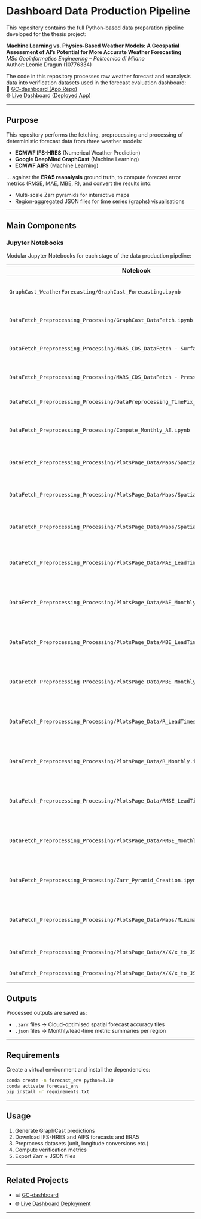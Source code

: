 # Dashboard Data Production Pipeline

This repository contains the full Python-based data preparation pipeline developed for the thesis project:

**Machine Learning vs. Physics-Based Weather Models: A Geospatial Assessment of AI’s Potential for More Accurate Weather Forecasting**  
*MSc Geoinformatics Engineering – Politecnico di Milano*  
Author: Leonie Dragun (10776334)

The code in this repository processes raw weather forecast and reanalysis data into verification datasets used in the forecast evaluation dashboard:  
🔗 [GC-dashboard (App Repo)](https://github.com/dragun0/GC-dashboard)  
🌐 [Live Dashboard (Deployed App)](https://gc-dashboard-red.vercel.app/)

---

## Purpose

This repository performs the fetching, preprocessing and processing of deterministic forecast data from three weather models:

- **ECMWF IFS-HRES** (Numerical Weather Prediction)
- **Google DeepMind GraphCast** (Machine Learning)
- **ECMWF AIFS** (Machine Learning)

... against the **ERA5 reanalysis** ground truth, to compute forecast error metrics (RMSE, MAE, MBE, R), and convert the results into:

- Multi-scale Zarr pyramids for interactive maps  
- Region-aggregated JSON files for time series (graphs) visualisations

---

## Main Components

### Jupyter Notebooks

Modular Jupyter Notebooks for each stage of the data production pipeline:

| Notebook | Function |
|----------|----------|
| `GraphCast_WeatherForecasting/GraphCast_Forecasting.ipynb` | Produce GraphCast forecasts using [`remote-graphcast`](https://github.com/dragun0/remote-graphcast-CDSapi-0.7.x) and upload to S3 |
| `DataFetch_Preprocessing_Processing/GraphCast_DataFetch.ipynb` | Download GraphCast prediction subsets from S3 |
| `DataFetch_Preprocessing_Processing/MARS_CDS_DataFetch - Surface Variables.ipynb` | Download IFS-HRES, AIFS surface forecasts from MARS and ERA5 from CDS |
| `DataFetch_Preprocessing_Processing/MARS_CDS_DataFetch - Pressure Variables.ipynb` | Download pressure-level variables from MARS and CDS |
| `DataFetch_Preprocessing_Processing/DataPreprocessing_TimeFix_LongitudeFix.ipynb` | Apply preprocessing (temporal fixes, longitude alignment) |
| `DataFetch_Preprocessing_Processing/Compute_Monthly_AE.ipynb` | Compute Absolute Error for each lead time of each month (spatial, per pixel) |
| `DataFetch_Preprocessing_Processing/PlotsPage_Data/Maps/Spatial_MAE_leadtimes.ipynb` | Compute MAE at each lead time over all months (spatial, per pixel) |
| `DataFetch_Preprocessing_Processing/PlotsPage_Data/Maps/Spatial_MBE_leadtimes.ipynb` | Compute MBE at each lead time over all months (spatial, per pixel) |
| `DataFetch_Preprocessing_Processing/PlotsPage_Data/Maps/Spatial_RMSE_Leadtimes.ipynb` | Compute RMSE at each lead time over all months (spatial, per pixel) |
| `DataFetch_Preprocessing_Processing/PlotsPage_Data/MAE_LeadTimes.ipynb` | Compute MAE per region for each lead time over all months and all grid points (non-spatial) |
| `DataFetch_Preprocessing_Processing/PlotsPage_Data/MAE_Monthly.ipynb` | Compute MAE per region for each month over all lead times and all grid points (non-spatial)|
| `DataFetch_Preprocessing_Processing/PlotsPage_Data/MBE_LeadTimes.ipynb` | Compute MBE per region for each lead time over all months and all grid points (non-spatial) |
| `DataFetch_Preprocessing_Processing/PlotsPage_Data/MBE_Monthly.ipynb` | Compute MBE per region for each month over all lead times and all grid points (non-spatial) |
| `DataFetch_Preprocessing_Processing/PlotsPage_Data/R_LeadTimes.ipynb` | Compute correlation (R) per region for each lead time over all months and all grid points (non-spatial) |
| `DataFetch_Preprocessing_Processing/PlotsPage_Data/R_Monthly.ipynb` | Compute correlation (R) per region for each month over all lead times and all grid points (non-spatial) |
| `DataFetch_Preprocessing_Processing/PlotsPage_Data/RMSE_LeadTimes.ipynb` | Compute RMSE per region for each lead time over all months and all grid points (non-spatial) |
| `DataFetch_Preprocessing_Processing/PlotsPage_Data/RMSE_Monthly.ipynb` | Compute RMSE per region for each month over all lead times and all grid points (non-spatial) |
| `DataFetch_Preprocessing_Processing/Zarr_Pyramid_Creation.ipynb` | Convert spatial forecast errors to multiscale Zarr pyramids (for visualisation with @carbonplan/maps) |
| `DataFetch_Preprocessing_Processing/PlotsPage_Data/Maps/Minimaps_Zarr_creation.ipynb` | Convert spatial forecast errors to single-scale Zarr (for visualisation with @carbonplan/minimaps) |
| `DataFetch_Preprocessing_Processing/PlotsPage_Data/X/X/x_to_JSON_Monthly.ipynb` | Export non-spatial monthly metrics to JSON |
| `DataFetch_Preprocessing_Processing/PlotsPage_Data/X/X/x_to_JSON_LeadTime.ipynb` | Export non-spatial lead time metrics to JSON |


## Outputs

Processed outputs are saved as:

- `.zarr` files → Cloud-optimised spatial forecast accuracy tiles
- `.json` files → Monthly/lead-time metric summaries per region

---

## Requirements

Create a virtual environment and install the dependencies:

```bash
conda create -n forecast_env python=3.10
conda activate forecast_env
pip install -r requirements.txt
```

---

## Usage

1. Generate GraphCast predictions 
2. Download IFS-HRES and AIFS forecasts and ERA5
3. Preprocess datasets (unit, longitude conversions etc.)
4. Compute verification metrics
5. Export Zarr + JSON files

---

## Related Projects

- 📊 [GC-dashboard](https://github.com/dragun0/GC-dashboard)
- 🌐 [Live Dashboard Deployment](https://gc-dashboard-red.vercel.app/)

---
